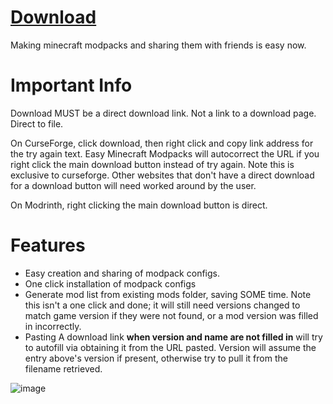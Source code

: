 # [Download](https://nightly.link/MistressPlague/Easy-Minecraft-Modpacks/workflows/dotnet-desktop/master/Output.zip)

Making minecraft modpacks and sharing them with friends is easy now.

# Important Info
Download MUST be a direct download link. Not a link to a download page. Direct to file.

On CurseForge, click download, then right click and copy link address for the try again text.
Easy Minecraft Modpacks will autocorrect the URL if you right click the main download button instead of try again. Note this is exclusive to curseforge. Other websites that don't have a direct download for a download button will need worked around by the user.

On Modrinth, right clicking the main download button is direct.

# Features
- Easy creation and sharing of modpack configs.
- One click installation of modpack configs
- Generate mod list from existing mods folder, saving SOME time. Note this isn't a one click and done; it will still need versions changed to match game version if they were not found, or a mod version was filled in incorrectly.
- Pasting A download link **when version and name are not filled in** will try to autofill via obtaining it from the URL pasted. Version will assume the entry above's version if present, otherwise try to pull it from the filename retrieved.

![image](https://github.com/MistressPlague/Easy-Minecraft-Modpacks/assets/36628963/a7403dbb-56d5-4d5a-b15e-2fd24b867d58)
